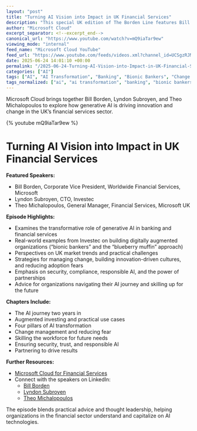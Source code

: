 ```yaml
---
layout: "post"
title: "Turning AI Vision into Impact in UK Financial Services"
description: "This special UK edition of The Borden Line features Bill Borden from Microsoft, Lyndon Subroyen of Investec, and Theo Michalopoulos from Microsoft UK discussing how generative AI is transforming the financial services sector. The conversation covers digital transformation journeys, practical AI use cases, change management, compliance, innovation culture, and responsible AI adoption specific to banking and financial organizations in the UK."
author: "Microsoft Cloud"
excerpt_separator: <!--excerpt_end-->
canonical_url: "https://www.youtube.com/watch?v=mQ9iaTar9ew"
viewing_mode: "internal"
feed_name: "Microsoft Cloud YouTube"
feed_url: "https://www.youtube.com/feeds/videos.xml?channel_id=UCSgzRJMqIiCNtoM6Q7Q9Lqw"
date: 2025-06-24 14:01:10 +00:00
permalink: "/2025-06-24-Turning-AI-Vision-into-Impact-in-UK-Financial-Services.html"
categories: ["AI"]
tags: ["AI", "AI Transformation", "Banking", "Bionic Bankers", "Change Management", "Compliance", "Culture", "Digital Banking", "Digital Transformation", "Financial Services", "Generative AI", "Innovation", "Investec", "Microsoft", "Microsoft Cloud", "Productivity", "Responsible AI", "Skilling", "UK Market", "Videos"]
tags_normalized: ["ai", "ai transformation", "banking", "bionic bankers", "change management", "compliance", "culture", "digital banking", "digital transformation", "financial services", "generative ai", "innovation", "investec", "microsoft", "microsoft cloud", "productivity", "responsible ai", "skilling", "uk market", "videos"]
---
```


Microsoft Cloud brings together Bill Borden, Lyndon Subroyen, and Theo Michalopoulos to explore how generative AI is driving innovation and change in the UK’s financial services sector.<!--excerpt_end-->

{% youtube mQ9iaTar9ew %}

# Turning AI Vision into Impact in UK Financial Services

**Featured Speakers:**  

- Bill Borden, Corporate Vice President, Worldwide Financial Services, Microsoft  
- Lyndon Subroyen, CTO, Investec  
- Theo Michalopoulos, General Manager, Financial Services, Microsoft UK

**Episode Highlights:**

- Examines the transformative role of generative AI in banking and financial services
- Real-world examples from Investec on building digitally augmented organizations (“bionic bankers” and the “blueberry muffin” approach)
- Perspectives on UK market trends and practical challenges
- Strategies for managing change, building innovation-driven cultures, and reducing adoption fears
- Emphasis on security, compliance, responsible AI, and the power of partnerships
- Advice for organizations navigating their AI journey and skilling up for the future

**Chapters Include:**

- The AI journey two years in
- Augmented investing and practical use cases
- Four pillars of AI transformation
- Change management and reducing fear
- Skilling the workforce for future needs
- Ensuring security, trust, and responsible AI
- Partnering to drive results

**Further Resources:**

- [Microsoft Cloud for Financial Services](https://www.microsoft.com/en-us/industry/financial-services/microsoft-cloud-for-financial-services)
- Connect with the speakers on LinkedIn:
  - [Bill Borden](https://www.linkedin.com/in/william-borden/)
  - [Lyndon Subroyen](https://www.linkedin.com/in/lyndonsubroyen/)
  - [Theo Michalopoulos](https://www.linkedin.com/in/thmichalopoulos/)

The episode blends practical advice and thought leadership, helping organizations in the financial sector understand and capitalize on AI technologies.

